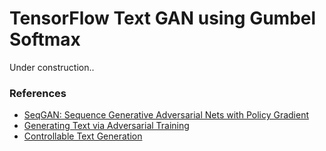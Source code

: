 # TensorFlow Text GAN using Gumbel Softmax

Under construction..

### References

* [SeqGAN: Sequence Generative Adversarial Nets with Policy Gradient](https://arxiv.org/abs/1609.05473)
* [Generating Text via Adversarial Training](https://people.duke.edu/~yz196/pdf/textgan.pdf)
* [Controllable Text Generation](https://arxiv.org/abs/1703.00955)
